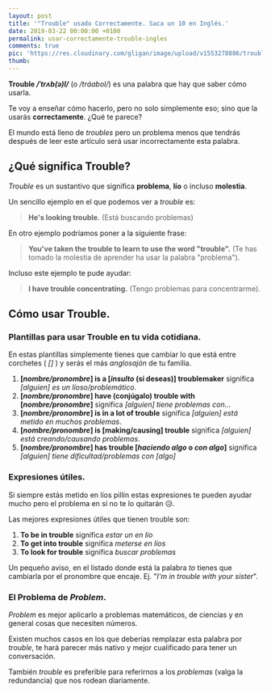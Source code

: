 ```yaml
---
layout: post
title: '"Trouble" usado Correctamente. Saca un 10 en Inglés.'
date: 2019-03-22 00:00:00 +0100
permalink: usar-correctamente-trouble-ingles
comments: true
pic: 'https://res.cloudinary.com/gligan/image/upload/v1553278886/trouble.jpg'
thumb:
---
```


**Trouble */ˈtrʌb(ə)l/*** (o */tráabol/*) es una palabra que hay que saber cómo usarla.

Te voy a enseñar cómo hacerlo, pero no solo simplemente eso; sino que la usarás **correctamente**. ¿Qué te parece?

El mundo está lleno de *troubles* pero un problema menos que tendrás después de leer este artículo será usar incorrectamente esta palabra.

## ¿Qué significa **Trouble**?

*Trouble* es un sustantivo que significa **problema**, **lío** o incluso **molestia**.

Un sencillo ejemplo en el que podemos ver a *trouble* es:
> **He's looking trouble.** (Está buscando problemas)

<!-- Esto es una *frase hecha* pero en un ejemplo real podríamos poner a la siguiente frase:-->
En otro ejemplo podríamos poner a la siguiente frase:
> **You've taken the trouble to learn to use the word "trouble".** (Te has tomado la molestia de aprender ha usar la palabra "problema").

Incluso este ejemplo te pude ayudar:
> **I have trouble concentrating.** (Tengo problemas para concentrarme).

## Cómo usar Trouble.

### Plantillas para usar Trouble en tu vida cotidiana.

En estas plantillas simplemente tienes que cambiar lo que está entre corchetes ( *[]* ) y serás el más *anglosajón* de tu familia.

1. **[*nombre/pronombre*] is a [*insulto* (si deseas)] troublemaker** significa *[alguien] es un líoso/problemático*.
2. **[*nombre/pronombre*] have (conjúgalo) trouble with [*nombre/pronombre*]** significa *[alguien] tiene problemas con...*
3. **[*nombre/pronombre*] is in a lot of trouble** significa *[alguien] está metido en muchos problemas*.
4. **[*nombre/pronombre*] is [making/causing] trouble** significa *[alguien] está creando/causando problemas*.
5. **[*nombre/pronombre*] has trouble [*haciendo algo* o *con algo*]** significa *[alguien] tiene dificultad/problemas con [algo]*

### Expresiones útiles.

Si siempre estás metido en líos pillín estas expresiones te pueden ayudar mucho pero el problema en sí no te lo quitarán 😥.

Las mejores expresiones útiles que tienen trouble son:

1. **To be in trouble** significa *estar un en lío*
2. **To get into trouble** significa *meterse en líos*
3. **To look for trouble** significa *buscar problemas* 

Un pequeño aviso, en el listado donde está la palabra *to* tienes que cambiarla por el pronombre que encaje. Ej. "*I'm in trouble with your sister*".


### El Problema de *Problem*.

*Problem* es mejor aplicarlo a problemas matemáticos, de ciencias y en general cosas que necesiten números.

Existen muchos casos en los que deberías remplazar esta palabra por *trouble*, te hará parecer más nativo y mejor cualificado para tener un conversación.

También *trouble* es preferible para referirnos a los *problemas* (valga la redundancia) que nos rodean diariamente.

